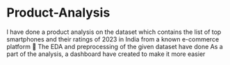 # Product-Analysis
I have done a product analysis on the dataset which contains the list of top smartphones and their ratings of 2023 in India from a known e-commerce platform 📱 
The EDA and preprocessing of the given dataset have done
As a part of the analysis, a dashboard have created to make it more easier
